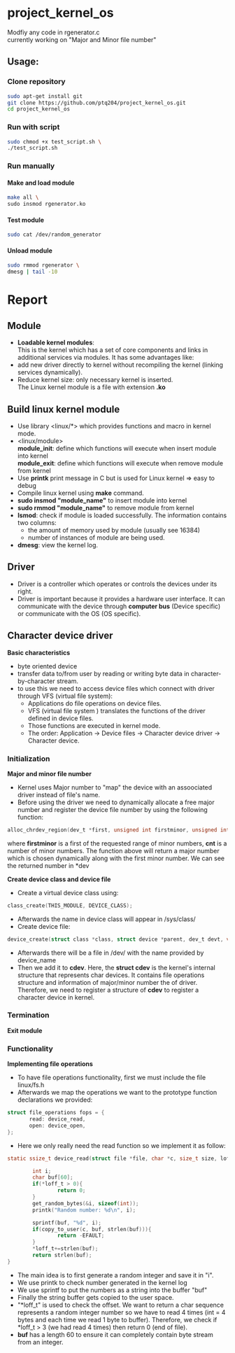 # project_kernel_os
Modfiy any code in rgenerator.c  
currently working on "Major and Minor file number"  

## Usage:

### Clone repository
```sh
sudo apt-get install git
git clone https://github.com/ptq204/project_kernel_os.git
cd project_kernel_os
```

### Run with script
```sh
sudo chmod +x test_script.sh \
./test_script.sh
```

### Run manually

#### Make and load module
```sh
make all \
sudo insmod rgenerator.ko
```
#### Test module
```sh
sudo cat /dev/random_generator
```

#### Unload module
```sh 
sudo rmmod rgenerator \
dmesg | tail -10
```
  
# Report

## Module
- **Loadable kernel modules**:  
This is the kernel which has a set of core components and links in additional services via modules. It has some advantages like:
- add new driver directly to kernel without recompiling the kernel (linking services dynamically).  
- Reduce kernel size: only necessary kernel is inserted.  
The Linux kernel module is a file with extension **.ko**

## Build linux kernel module
- Use library <linux/*> which provides functions and macro in kernel mode.
- <linux/module>  
  **module_init**: define which functions will execute when insert module into kernel  
  **module_exit**: define which functions will execute when remove module from kernel
- Use **printk** print message in C but is used for Linux kernel => easy to debug
- Compile linux kernel using **make** command.
- **sudo insmod "module_name"** to insert module into kernel
- **sudo rmmod "module_name"** to remove module from kernel
- **lsmod**: check if module is loaded successfully. The information contains two columns:  
  - the amount of memory used by module (usually see 16384)
  - number of instances of module are being used.  
- **dmesg**: view the kernel log.
## Driver
- Driver is a controller which operates or controls the devices under its right.
- Driver is important because it provides a hardware user interface. It can communicate with the device through **computer bus** (Device specific) or communicate with the OS (OS specific).
## Character device driver
**Basic characteristics**
- byte oriented device
- transfer data to/from user by reading or writing byte data in character-by-character stream.
- to use this we need to access device files which connect with driver through VFS (virtual file system):
  - Applications do file operations on device files.
  - VFS (virtual file system ) translates the functions of the driver defined in device files.
  - Those functions are executed in kernel mode.
  - The order: Application -> Device files -> Character device driver -> Character device.  

### Initialization
**Major and minor file number**
- Kernel uses Major number to "map" the device with an assoociated driver instead of file's name.
- Before using the driver we need to dynamically allocate a free major number and register the device file number by using the following function:
```c
alloc_chrdev_region(dev_t *first, unsigned int firstminor, unsigned int cnt, char *name);
```
where **firstminor** is a first of the requested range of minor numbers, **cnt** is a number of minor numbers. The function above will return a major number which is chosen dynamically along with the first minor number. We can see the returned number in *dev

**Create device class and device file**
- Create a virtual device class using:
```c
class_create(THIS_MODULE, DEVICE_CLASS);
```
- Afterwards the name in device class will appear in /sys/class/
- Create device file:
```c
device_create(struct class *class, struct device *parent, dev_t devt, void *drvdata, const char *device_name);
```
- Afterwards there will be a file in /dev/ with the name provided by device_name
- Then we add it to **cdev**. Here, the **struct cdev** is the kernel's internal structure that represents char devices. It contains file operations structure and information of major/minor number the of driver. Therefore, we need to register a structure of **cdev** to register a character device in kernel.

### Termination
**Exit module**


### Functionality
**Implementing file operations**
- To have file operations functionality, first we must include the file linux/fs.h
- Afterwards we map the operations we want to the prototype function declarations we provided:
```c
struct file_operations fops = {
       read: device_read,
       open: device_open,
};
```
- Here we only really need the read function so we implement it as follow:
```c
static ssize_t device_read(struct file *file, char *c, size_t size, loff_t *loff_t){

        int i;
        char buf[60];
        if(*loff_t > 0){
                return 0;
        }
        get_random_bytes(&i, sizeof(int));
        printk("Random number: %d\n", i);

        sprintf(buf, "%d", i);
        if(copy_to_user(c, buf, strlen(buf))){
                return -EFAULT;
        }
        *loff_t+=strlen(buf);
        return strlen(buf);
}
```
- The main idea is to first generate a random integer and save it in "i".
- We use printk to check number generated in the kernel log
- We use sprintf to put the numbers as a string into the buffer "buf"
- Finally the string buffer gets copied to the user space.
- "*loff_t" is used to check the offset. We want to return a char sequence represents a random integer number so we have to read 4 times (int = 4 bytes and each time we read 1 byte to buffer). Therefore, we check if *loff_t > 3 (we had read 4 times) then return 0 (end of file).
- **buf** has a length 60 to ensure it can completely contain byte stream from an integer.
